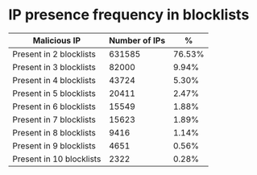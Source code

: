 # IP presence frequency in blocklists
| Malicious IP | Number of IPs | % |
|----|----|----|
| Present in 2 blocklists | 631585 | 76.53% |
| Present in 3 blocklists | 82000 | 9.94% |
| Present in 4 blocklists | 43724 | 5.30% |
| Present in 5 blocklists | 20411 | 2.47% |
| Present in 6 blocklists | 15549 | 1.88% |
| Present in 7 blocklists | 15623 | 1.89% |
| Present in 8 blocklists | 9416 | 1.14% |
| Present in 9 blocklists | 4651 | 0.56% |
| Present in 10 blocklists | 2322 | 0.28% |
